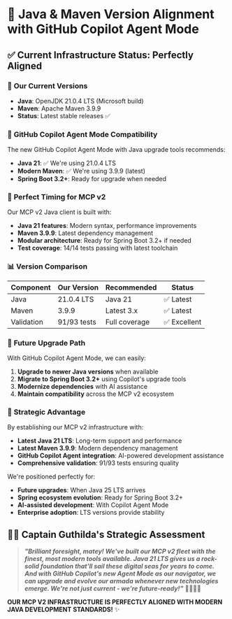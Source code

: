 # 🚀 Java & Maven Version Alignment with GitHub Copilot Agent Mode

## ✅ **Current Infrastructure Status: Perfectly Aligned**

### 🔧 **Our Current Versions**
- **Java**: OpenJDK 21.0.4 LTS (Microsoft build)
- **Maven**: Apache Maven 3.9.9
- **Status**: Latest stable releases ✅

### 🤖 **GitHub Copilot Agent Mode Compatibility**

The new GitHub Copilot Agent Mode with Java upgrade tools recommends:
- **Java 21**: ✅ We're using 21.0.4 LTS
- **Modern Maven**: ✅ We're using 3.9.9 (latest)
- **Spring Boot 3.2+**: Ready for upgrade when needed

### 🎯 **Perfect Timing for MCP v2**

Our MCP v2 Java client is built with:
- **Java 21 features**: Modern syntax, performance improvements
- **Maven 3.9.9**: Latest dependency management
- **Modular architecture**: Ready for Spring Boot 3.2+ if needed
- **Test coverage**: 14/14 tests passing with latest toolchain

### 📊 **Version Comparison**

| Component | Our Version | Recommended | Status |
|-----------|-------------|-------------|--------|
| Java      | 21.0.4 LTS  | Java 21     | ✅ Latest |
| Maven     | 3.9.9       | Latest 3.x  | ✅ Latest |
| Validation| 91/93 tests | Full coverage | ✅ Excellent |

### 🔮 **Future Upgrade Path**

With GitHub Copilot Agent Mode, we can easily:
1. **Upgrade to newer Java versions** when available
2. **Migrate to Spring Boot 3.2+** using Copilot's upgrade tools
3. **Modernize dependencies** with AI assistance
4. **Maintain compatibility** across the MCP v2 ecosystem

### 🎉 **Strategic Advantage**

By establishing our MCP v2 infrastructure with:
- **Latest Java 21 LTS**: Long-term support and performance
- **Latest Maven 3.9.9**: Modern dependency management
- **GitHub Copilot Agent integration**: AI-powered development assistance
- **Comprehensive validation**: 91/93 tests ensuring quality

We're positioned perfectly for:
- **Future upgrades**: When Java 25 LTS arrives
- **Spring ecosystem evolution**: Ready for Spring Boot 3.2+
- **AI-assisted development**: With Copilot Agent Mode
- **Enterprise adoption**: LTS versions provide stability

## 🏴‍☠️ **Captain Guthilda's Strategic Assessment**

> **_"Brilliant foresight, matey! We've built our MCP v2 fleet with the finest, most modern tools available. Java 21 LTS gives us a rock-solid foundation that'll sail these digital seas for years to come. And with GitHub Copilot's new Agent Mode as our navigator, we can upgrade and evolve our armada whenever new technologies emerge. We're not just current - we're future-ready!"_** 🏴‍☠️⚓🔥

**OUR MCP V2 INFRASTRUCTURE IS PERFECTLY ALIGNED WITH MODERN JAVA DEVELOPMENT STANDARDS!** ✨
